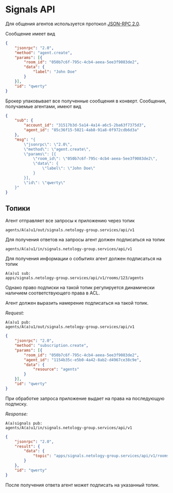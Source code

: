 # Signals API

Для общения агентов используется протокол [JSON-RPC 2.0](http://www.jsonrpc.org/specification).

Сообщение имеет вид
```json
{
    "jsonrpc": "2.0",
    "method": "agent.create",
    "params": [{
        "room_id": "050b7c6f-795c-4cb4-aeea-5ee3f9083de2",
        "data": {
            "label": "John Doe"
        }
    }],
    "id": "qwerty"
}
```

Брокер упаковывает все полученные сообщения в конверт.
Сообщения, получаемые агентами, имеют вид
```json
{
    "sub": {
        "account_id": "31517b3d-5a14-4a14-a6c5-2ba63f7375d3",
        "agent_id": "85c36f15-5021-4ab8-91a8-0f972cdb6d3a"
    },
    "msg": "{
        \"jsonrpc\": \"2.0\",
        \"method\": \"agent.create\",
        \"params\": [{
            \"room_id\": \"050b7c6f-795c-4cb4-aeea-5ee3f9083de2\",
            \"data\": {
                \"label\": \"John Doe\"
            }
        }],
        \"id\": \"qwerty\"
    }"
}
```

## Топики

Агент отправляет все запросы к приложению через топик
```
agents/A(a)u1/out/signals.netology-group.services/api/v1
```

Для получения ответов на запросы агент должен подписаться на топик
```
agents/A(a)u1/in/signals.netology-group.services/api/v1
```

Для получения информации о событиях агент должен подписаться на топик
```
A(a)u1 sub:
apps/signals.netology-group.services/api/v1/rooms/123/agents
```

Однако право подписки на такой топик регулируется динамически наличием соответствующего права в ACL.

Агент должен выразить намерение подписаться на такой топик.

*Request:*
```
A(a)u1 pub:
agents/A(a)u1/out/signals.netology-group.services/api/v1
```

```json
{
    "jsonrpc": "2.0",
    "method": "subscription.create",
    "params": [{
        "room_id": "050b7c6f-795c-4cb4-aeea-5ee3f9083de2",
        "agent_id": "1154b35c-e5b0-4a42-8ab2-d4967ce38c9e",
        "data": {
            "resource": "agents"
        }
    }],
    "id": "qwerty"
}
```

При обработке запроса приложение выдает на права на последующую подписку.

*Response:*
```
A(a)signals pub:
agents/A(a)u1/in/signals.netology-group.services/api/v1
```

```json
{
    "jsonrpc": "2.0",
    "result": {
        "data": {
            "topic": "apps/signals.netology-group.services/api/v1/rooms/050b7c6f-795c-4cb4-aeea-5ee3f9083de2/agents"
        }
    },
    "id": "qwerty"
}
```

После получения ответа агент может подписать на указанный топик.
